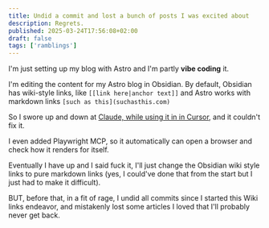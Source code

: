 ```yaml
---
title: Undid a commit and lost a bunch of posts I was excited about
description: Regrets.
published: 2025-03-24T17:56:08+02:00
draft: false
tags: ['ramblings']
---
```

I'm just setting up my blog with Astro and I'm partly **vibe coding** it.

I'm editing the content for my Astro blog in Obsidian. By default, Obsidian has wiki-style links, like `[[link here|anchor text]]` and Astro works with markdown links `[such as this](suchasthis.com)`

So I swore up and down at [Claude, while using it in in Cursor](Cursor%20+%20Claude%203.7%20Is%20Too%20Eager.%20For%20Some%20Edits%20Use%20Claude%203.5.md), and it couldn't fix it.

I even added Playwright MCP, so it automatically can open a browser and check how it renders for itself.

Eventually I have up and I said fuck it, I'll just change the Obsidian wiki style links to pure markdown links (yes, I could've done that from the start but I just had to make it difficult).

BUT, before that, in a fit of rage, I undid all commits since I started this Wiki links endeavor, and mistakenly lost some articles I loved that I'll probably never get back.
